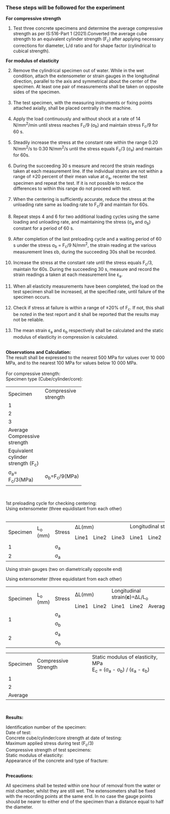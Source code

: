 ### These steps will be followed for the experiment<br>

<strong>For compressive strength</strong><br> 

1.  Test three concrete specimens and determine the average compressive strength as per IS:516-Part 1 (2021).Converted the average cube strength to an equivalent cylinder strength (F<sub>c</sub>) after applying necessary corrections for diameter, L/d ratio and for shape factor (cylindrical to cubical strength).<br>

<strong>For modulus of elasticity</strong><br>

2.  Remove the cylindrical specimen out of water. While in the wet condition, attach the extensometer or strain gauges in the longitudinal direction, parallel to the axis and symmetrical about the center of the specimen. At least one pair of measurements shall be taken on opposite sides of the specimen.<br><br>
3.  The test specimen, with the measuring instruments or fixing points attached axially, shall be placed centrally in the machine.<br><br>
4.  Apply the load continuously and without shock at a rate of 14 N/mm<sup>2</sup>/min until stress reaches F<sub>c</sub>/9 (σ<sub>b</sub>) and maintain stress F<sub>c</sub>/9 for 60 s.<br><br> 
5.  Steadily increase the stress at the constant rate within the range 0.20 N/mm<sup>2</sup>/s to 0.30 N/mm<sup>2</sup>/s until the stress equals F<sub>c</sub>/3 (σ<sub>a</sub>) and maintain for 60s.<br><br>
6.  During the succeeding 30 s measure and record the strain readings taken at each measurement line. If the individual strains are not within a range of ±20 percent of their mean value at σ<sub>a</sub>, recenter the test specimen and repeat the test. If it is not possible to reduce the differences to within this range do not proceed with test.<br><br>
7.  When the centering is sufficiently accurate, reduce the stress at the unloading rate same as loading rate to F<sub>c</sub>/9 and maintain for 60s.<br><br>
8.  Repeat steps 4 and 6 for two additional loading cycles using the same loading and unloading rate, and maintaining the stress (σ<sub>a</sub> and σ<sub>b</sub>) constant for a period of 60 s.<br><br>
9.  After completion of the last preloading cycle and a waiting period of 60 s under the stress σ<sub>b</sub> = F<sub>c</sub>/9 N/mm<sup>2</sup>, the strain reading at the various measurement lines εb, during the succeeding 30s shall be recorded.<br><br>
10. Increase the stress at the constant rate until the stress equals F<sub>c</sub>/3, maintain for 60s. During the succeeding 30 s, measure and record the strain readings a taken at each measurement line ε<sub>a</sub>.<br><br>
11. When all elasticity measurements have been completed, the load on the test specimen shall be increased, at the specified rate, until failure of the specimen occurs.<br><br> 
12. Check if stress at failure is within a range of ±20% of F<sub>c</sub>. If not, this shall be noted in the test report and it shall be reported that the results may not be reliable.<br><br> 
13. The mean strain ε<sub>a</sub> and ε<sub>b</sub> respectively shall be calculated and the static modulus of elasticity in compression is calculated.<br><br>

<strong>Observations and Calculation:</strong><br>
The result shall be expressed to the nearest 500 MPa for values over 10 000 MPa, and to the nearest 100 MPa for values below 10 000 MPa.<br><br>
For compressive strength:<br>
Specimen type (Cube/cylinder/core):<br>
<table style="width: 500px">
    <tr >
        <td width="100px">Specimen</td>
        <td width="100px">Compressive strength</td>
    </tr>
    <tr >
        <td>1</td>
        <td></td>
    </tr>
    <tr >
        <td>2</td>
        <td></td>
    </tr>
    <tr >
        <td>3</td>
        <td></td>
    </tr>
    <tr >
        <td>Average Compressive strength</td>
        <td></td>
    </tr>
    <tr >
        <td>Equivalent cylinder strength (F<sub>c</sub>)</td>
        <td></td>
    </tr>
    <tr >
        <td>σ<sub>a</sub>= F<sub>c</sub>/3(MPa)</td>
        <td>σ<sub>b</sub>=F<sub>c</sub>/9(MPa)</td>
    </tr>
</table><br>

1st preloading cycle for checking centering:<br>
Using extensometer (three equidistant from each other)<br><br>

<table style="width:  ">
    <tr> 
        <td rowspan="2">Specimen</td>
        <td rowspan="2">L<sub>o</sub> (mm)</td>
        <td rowspan="2">Stress</td>
        <td colspan="3">∆L(mm)</td>
        <td colspan="4">Longitudinal strain(𝛆)=∆L/L<sub>o</sub></td>
        <td rowspan="2">F<sub>c</sub></td>
        <td rowspan="2">Centering<br>check (±20%)</td>
    </tr>
    <tr> 
        <td>Line1</td>
        <td>Line2</td>
        <td>Line3</td>
        <td>Line1</td>
        <td>Line2</td>
        <td>Line3</td>
        <td>Average</td> 
    </tr>
    <tr >
        <td>1</td>
        <td></td>
        <td>σ<sub>a</sub></td>
        <td></td>
        <td></td>
        <td></td>
        <td></td>
        <td></td>
        <td></td>
        <td></td>
        <td></td>
        <td></td>
    </tr>
    <tr >
        <td>2</td>
        <td></td>
        <td>σ<sub>a</sub></td>
        <td></td>
        <td></td>
        <td></td>
        <td></td>
        <td></td>
        <td></td>
        <td></td>
        <td></td>
        <td></td>
    </tr> 
</table>

Using strain gauges (two on diametrically opposite end)

Using extensometer (three equidistant from each other)

<table style="width:  ">
    <tr> 
        <td rowspan="2">Specimen</td>
        <td rowspan="2">L<sub>o</sub> (mm)</td>
        <td rowspan="2">Stress</td>
        <td colspan="2">∆L(mm)</td>
        <td colspan="3">Longitudinal strain(𝛆)=∆L/L<sub>o</sub></td>
        <td rowspan="2">Fc</td>
        <td rowspan="2">Centering<br>check (±20%)</td>
    </tr>
    <tr> 
        <td>Line1</td>
        <td>Line2</td>
        <td>Line1</td>
        <td>Line2</td>
        <td>Average</td> 
    </tr>
    <tr>
        <td rowspan="2">1</td>
        <td rowspan="4"></td>
        <td>σ<sub>a</sub></td>
        <td></td>
        <td></td>
        <td></td>
        <td></td>
        <td></td>
        <td rowspan="2"></td>
        <td></td>
    </tr>
    <tr>  
        <td>σ<sub>b</sub></td>
        <td></td>
        <td></td>
        <td></td>
        <td></td>
        <td></td>
        <td></td>
    </tr>
    <tr>
        <td rowspan="2">2</td> 
        <td>σ<sub>a</sub></td>
        <td></td>
        <td></td>
        <td></td>
        <td></td>
        <td></td>
        <td rowspan="2"></td>
        <td></td> 
    </tr>
    <tr>
        <td>σ<sub>b</sub></td>
        <td></td>
        <td></td>
        <td></td>
        <td></td>
        <td></td>
        <td></td> 
    </tr> 
</table>


<table style="width:  ">
    <tr> 
        <td>Specimen</td>
        <td>Compressive Strength</td>
        <td>Static modulus of elasticity, MPa<br>E<sub>c</sub> = (σ<sub>a</sub> - σ<sub>b</sub>) / (ε<sub>a</sub> - ε<sub>b</sub>)
</td>
    </tr>
    <tr> 
        <td>1</td>
        <td></td> 
        <td></td> 
    </tr>
    <tr>
        <td>2</td> 
        <td></td>
        <td></td> 
    </tr>
    <tr>  
        <td>Average</td>
        <td></td>
        <td></td> 
    </tr> 
</table>
<br>

<strong>Results:</strong><br>

Identification number of the specimen:<br>
Date of test:<br>
Concrete cube/cylinder/core strength at date of testing:<br>
Maximum applied stress during test (F<sub>c</sub>/3)<br>
Compressive strength of test specimens:<br>
Static modulus of elasticity:<br>
Appearance of the concrete and type of fracture:<br>
<br>

<strong>Precautions:</strong><br>

All specimens shall be tested within one hour of removal from the water or mist chamber, whilst they are still wet.
The extensometers shall be fixed with the recording points at the same end.
In no case the gauge points should be nearer to either end of the specimen than a distance equal to half the diameter.
    
